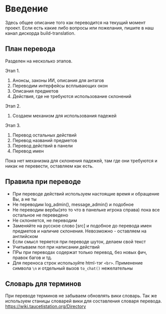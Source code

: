 # Введение

Здесь общее описание того как переводится на текущий момент проект. Если есть какие либо вопросы или пожелания, пишите в наш канал дискорда build-translation.

## План перевода
Разделен на несколько этапов.

Этап 1.
1. Анонсы, законы ИИ, описания для антагов
2. Переводим интерфейсы всплывающих окон
3. Описания предметов
4. Действия, где не требуются использование склонений

Этап 2.
1. Создаем механизм для использования падежей

Этап 3.
1. Перевод остальных действий
2. Перевод названий предметов
3. Перевод действий в панели
5. Перевод имен

Пока нет механизма для склонения падежей, там где они требуются и никак не перевести, оставляем как есть.

## Правила при переводе
* При переводе действий используем настоящие время и обращение Вы, а не ты
* Не переводим log_admin(), message_admin() и подобное
* Не переводим вербы(это то что в панельке игрока справа) пока все остальное не переведено
* Не склоняется, не переводим
* Заменяйте на русское слово [src] и подобное до перевода имен предметов и наличие склонения. Невозможно - оставляем на английском
* Если смысл теряется при переводе шуток, делаем свой текст
* Учитываем пол при написании действий
* ПРы при переводах содержат только перевод, без новых фич, правок багов и тд.
* Для переноса строк используйте html-тэг `<br>`. Применение символа `\n` и отдельный вызов `to_chat()` нежелательны

## Словарь для терминов
При переводе терминов не забываем обновлять вики словарь. Так же используем станицы словарей вики для составления словаря перевода.
https://wiki.taucetistation.org/Directory
